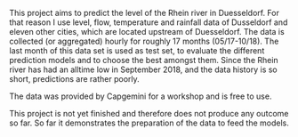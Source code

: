 This project aims to predict the level of the Rhein river in Duesseldorf. For 
that reason I use level, flow, temperature and rainfall data of Dusseldorf 
and eleven other cities, which are located upstream of Duesseldorf. The data is 
collected (or aggregated) hourly for roughly 17 months (05/17-10/18). The last
month of this data set is used as test set, to evaluate the different 
prediction models and to choose the best amongst them. Since the Rhein river has
had an alltime low in September 2018, and the data history is so short, 
predictions are rather poorly.

The data was provided by Capgemini for a workshop and is free to use.

This project is not yet finished and therefore does not produce any 
outcome so far. So far it demonstrates the preparation of the data to feed the 
models.
